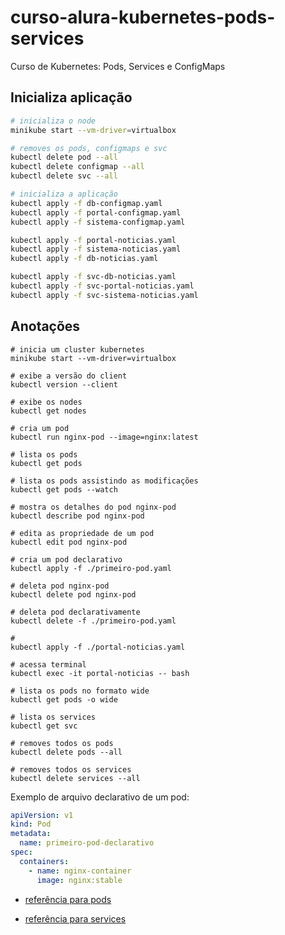 # curso-alura-kubernetes-pods-services
Curso de Kubernetes: Pods, Services e ConfigMaps

## Inicializa aplicação
```bash
# inicializa o node
minikube start --vm-driver=virtualbox

# removes os pods, configmaps e svc
kubectl delete pod --all
kubectl delete configmap --all
kubectl delete svc --all

# inicializa a aplicação
kubectl apply -f db-configmap.yaml
kubectl apply -f portal-configmap.yaml
kubectl apply -f sistema-configmap.yaml

kubectl apply -f portal-noticias.yaml
kubectl apply -f sistema-noticias.yaml
kubectl apply -f db-noticias.yaml

kubectl apply -f svc-db-noticias.yaml
kubectl apply -f svc-portal-noticias.yaml
kubectl apply -f svc-sistema-noticias.yaml
```

## Anotações
```
# inicia um cluster kubernetes
minikube start --vm-driver=virtualbox

# exibe a versão do client
kubectl version --client

# exibe os nodes
kubectl get nodes

# cria um pod
kubectl run nginx-pod --image=nginx:latest

# lista os pods
kubectl get pods

# lista os pods assistindo as modificações
kubectl get pods --watch

# mostra os detalhes do pod nginx-pod
kubectl describe pod nginx-pod

# edita as propriedade de um pod
kubectl edit pod nginx-pod

# cria um pod declarativo
kubectl apply -f ./primeiro-pod.yaml

# deleta pod nginx-pod
kubectl delete pod nginx-pod

# deleta pod declarativamente
kubectl delete -f ./primeiro-pod.yaml

#
kubectl apply -f ./portal-noticias.yaml

# acessa terminal
kubectl exec -it portal-noticias -- bash

# lista os pods no formato wide
kubectl get pods -o wide

# lista os services
kubectl get svc

# removes todos os pods
kubectl delete pods --all

# removes todos os services
kubectl delete services --all
```

Exemplo de arquivo declarativo de um pod:
```yaml
apiVersion: v1
kind: Pod
metadata:
  name: primeiro-pod-declarativo
spec:
  containers:
    - name: nginx-container
      image: nginx:stable

```
- [referência para pods](https://kubernetes.io/docs/reference/kubernetes-api/workload-resources/pod-v1/)

- [referência para services](https://kubernetes.io/docs/reference/kubernetes-api/service-resources/)
